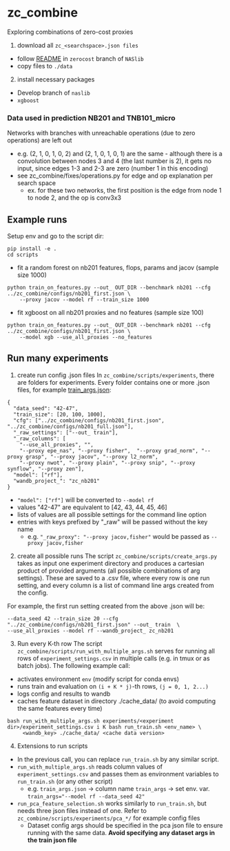 # zc_combine
Exploring combinations of zero-cost proxies

1. download all `zc_<searchspace>.json files`
- follow [README](https://github.com/automl/NASLib/tree/zerocost) in `zerocost` branch of `NASlib`
- copy files to `./data`

2. install necessary packages
- Develop branch of `naslib`
- `xgboost`

### Data used in prediction NB201 and TNB101_micro
Networks with branches with unreachable operations (due to zero operations) are left out
- e.g. (2, 1, 0, 1, 0, 2) and (2, 1, 0, 1, 0, 1) are the same - although there is a convolution between nodes 3 and 4
  (the last number is 2), it gets no input, since edges 1-3 and 2-3 are zero (number 1 in this encoding)
- see zc_combine/fixes/operations.py for edge and op explanation per search space
    - ex. for these two networks, the first position is the edge from node 1 to node 2, and the op is conv3x3


## Example runs

Setup env and go to the script dir:
```
pip install -e .
cd scripts
```

- fit a random forest on nb201 features, flops, params and jacov (sample size 1000)
```
python train_on_features.py --out_ OUT_DIR --benchmark nb201 --cfg ../zc_combine/configs/nb201_first.json \
    --proxy jacov --model rf --train_size 1000
```

- fit xgboost on all nb201 proxies and no features (sample size 100)
```
python train_on_features.py --out_ OUT_DIR --benchmark nb201 --cfg ../zc_combine/configs/nb201_first.json \
    --model xgb --use_all_proxies --no_features
```

## Run many experiments

1. create run config .json files
In `zc_combine/scripts/experiments`, there are folders for experiments. Every folder contains one or more .json files,
for example [train_args.json](https://github.com/gabikadlecova/zc_combine/blob/main/scripts/experiments/include_proxy_nb201/train_args.json):
```
{
  "data_seed": "42-47",
  "train_size": [20, 100, 1000],
  "cfg": ["../zc_combine/configs/nb201_first.json", "../zc_combine/configs/nb201_full.json"],
  "_raw_settings": ["--out_ train"],
  "_raw_columns": [
    "--use_all_proxies", "",
    "--proxy epe_nas", "--proxy fisher",  "--proxy grad_norm", "--proxy grasp", "--proxy jacov", "--proxy l2_norm",
    "--proxy nwot", "--proxy plain", "--proxy snip", "--proxy synflow", "--proxy zen"],
  "model": ["rf"],
  "wandb_project_": "zc_nb201"
}
```

- `"model": ["rf"]` will be converted to `--model rf`
- values "42-47" are equivalent to [42, 43, 44, 45, 46]
- lists of values are all possible settings for the command line option
- entries with keys prefixed by "_raw" will be passed without the key name
    - e.g. `"_raw_proxy": "--proxy jacov,fisher"` would be passed as `--proxy jacov,fisher`

2. create all possible runs
The script `zc_combine/scripts/create_args.py` takes as input one experiment directory and produces a cartesian product
of provided arguments (all possible combinations of arg settings). These are saved to a .csv file, where
every row is one run setting, and every column is a list of command line args created from the config.

For example, the first run setting created from the above .json will be:
```
--data_seed 42 --train_size 20 --cfg "../zc_combine/configs/nb201_first.json" --out_ train  \
--use_all_proxies --model rf --wandb_project_ zc_nb201
```

3. Run every K-th row 
The script `zc_combine/scripts/run_with_multiple_args.sh` serves for running all rows of `experiment_settings.csv` in
multiple calls (e.g. in tmux or as batch jobs).
The following example call:
- activates environment `env` (modify script for conda envs)
- runs train and evaluation on `(i + K * j)`-th rows, `(j = 0, 1, 2...)`
- logs config and results to wandb
- caches feature dataset in directory ./cache_data/ (to avoid computing the same features every time)

```
bash run_with_multiple_args.sh experiments/<experiment dir>/experiment_settings.csv i K bash run_train.sh <env_name> \
     <wandb_key> ./cache_data/ <cache data version>
```

4. Extensions to run scripts
- In the previous call, you can replace `run_train.sh` by any similar script.
- `run_with_multiple_args.sh` reads column values of `experiment_settings.csv` and passes them as environment variables
  to `run_train.sh` (or any other script)
    - e.g. `train_args.json` -> column name `train_args` -> set env. var. `train_args="--model rf --data_seed 42"`
- `run_pca_feature_selection.sh` works similarly to `run_train.sh`, but needs three json files instead of one. Refer to 
  `zc_combine/scripts/experiments/pca_*/` for example config files
    - Dataset config args should be specified in the pca json file to ensure running with the same data.
      **Avoid specifying any dataset args in the train json file**